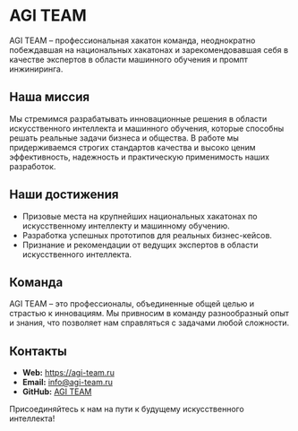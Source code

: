 # AGI TEAM

AGI TEAM – профессиональная хакатон команда, неоднократно побеждавшая на национальных хакатонах и зарекомендовавшая себя в качестве экспертов в области машинного обучения и промпт инжиниринга.

## Наша миссия
Мы стремимся разрабатывать инновационные решения в области искусственного интеллекта и машинного обучения, которые способны решать реальные задачи бизнеса и общества. В работе мы придерживаемся строгих стандартов качества и высоко ценим эффективность, надежность и практическую применимость наших разработок.

## Наши достижения
- Призовые места на крупнейших национальных хакатонах по искусственному интеллекту и машинному обучению.
- Разработка успешных прототипов для реальных бизнес-кейсов.
- Признание и рекомендации от ведущих экспертов в области искусственного интеллекта.

## Команда
AGI TEAM – это профессионалы, объединенные общей целью и страстью к инновациям. Мы привносим в команду разнообразный опыт и знания, что позволяет нам справляться с задачами любой сложности.

## Контакты
- **Web:** https://agi-team.ru
- **Email:** info@agi-team.ru
- **GitHub:** [AGI TEAM](https://github.com/agi-team-ru)

Присоединяйтесь к нам на пути к будущему искусственного интеллекта!
